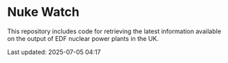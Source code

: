 # Nuke Watch

This repository includes code for retrieving the latest information available on the output of EDF nuclear power plants in the UK.

Last updated: 2025-07-05 04:17